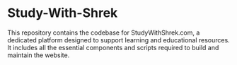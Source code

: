 # Study-With-Shrek
This repository contains the codebase for StudyWithShrek.com, a dedicated platform designed to support learning and educational resources. It includes all the essential components and scripts required to build and maintain the website.
